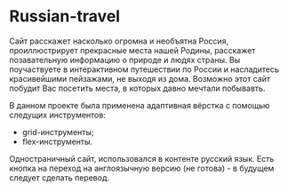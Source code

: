 # Russian-travel

Сайт расскажет насколько огромна и необъятна Россия, проиллюстрирует прекрасные места нашей Родины, 
расскажет позавательную информацию о природе и людях страны. Вы поучаствуете в интерактивном путешествии 
по России и насладитесь красивейшими пейзажами, не выходя из дома. Возможно этот сайт побудит Вас 
посетить места, в которых давно мечтали побывавть.

В данном проекте была применена адаптивная вёрстка с помощью следущих инструментов: 
* grid-инструменты;
* flex-инструменты. 

Одностраничный сайт, использовался в контенте русский язык. Есть кнопка на переход на англоязычную 
версию (не готова) - в будущем следует сделать перевод.